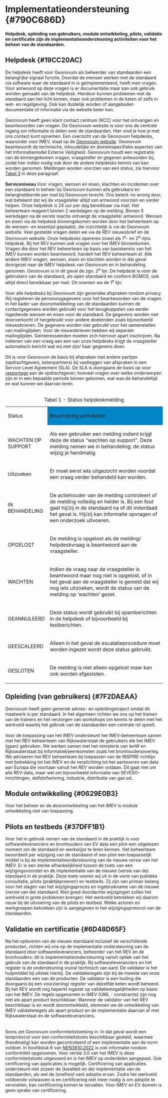 # Implementatieondersteuning {#790C686D}
<b>Helpdesk, opleiding van gebruikers, module ontwikkeling, pilots, validatie en certificatie zijn de implementatieondersteuning activiteiten voor het beheer van de standaarden.</b>
## Helpdesk  {#19CC20AC}
De helpdesk heeft voor Geonovum als beheerder van standaarden een belangrijke signaal functie. Doordat de mensen werken met de standaard via software waar de standaard in is geïmplementeerd, heeft men vragen. Voor antwoord op deze vragen is er documentatie maar kan ook gebruik worden gemaakt van de helpdesk. Hierdoor kunnen problemen met de standaard aan het licht komen, maar ook problemen in de keten of zelfs in wet- en regelgeving. Ook kan duidelijk worden of aangeboden documentatie of informatie via de website beter kan.
<br/>
<br/>
Geonovum heeft geen klant contact centrum (KCC) voor het ontvangen en beantwoorden van vragen. De Geonovum website is voor ons de centrale ingang om informatie te delen over de standaarden. Hier vind je hoe je met ons contact kunt opnemen. Een overzicht van de Geonovum helpdesks, waaronder voor IMEV, staat op de <a href='https://www.geonovum.nl/over-geonovum/contact' target='_blank'>Geonovum website</a>. Geonovum beantwoordt de technische, inhoudelijke en domeinspecifieke aspecten van het Informatiemodel Externe Veiligheid. Geonovum houdt een registratie van de binnengekomen vragen, vraagsteller en gegeven antwoorden bij, zodat hier indien nodig ook door de andere helpdesks kennis van kan worden genomen. Meldingen worden voorzien van een status, zie hiervoor <a href='#d4e3139'>Tabel 3</a> in deze paragraaf. 
<br/>
<br/>
<b>Serviceniveau </b>
Voor vragen, wensen en eisen, klachten en incidenten over een standaard in beheer bij Geonovum kunnen alle gebruikers en belanghebbende per mail bij Geonovum terecht. Ons beleid: no wrong door, wat betekent dat wij de vraagsteller altijd van antwoord voorzien en verder helpen. 
Onze helpdesk is 24 uur per dag bereikbaar via mail. Het beheerteam reageert binnen 2 werkdagen op de melding. Binnen 5 werkdagen na de eerste reactie ontvangt de vraagsteller antwoord. Wensen en eisen via de helpdesk binnengekomen worden door het beheerteam op de wensen- en eisenlijst geplaatst, die inzichtelijk is via de Geonovum website. Veel gestelde vragen delen we via de REV nieuwsbrief en de Geonovum website. 
Onze helpdesks opereren zowel als 1<sup>e</sup>- en 2<sup>e</sup>-lijns helpdesk. Bij het REV kunnen ook vragen over het IMEV binnenkomen. Vragen die door het REV beheerteam op basis van basiskennis van het IMEV kunnen worden beantwoord, handelt het REV beheerteam af. Alle andere IMEV vragen, wensen,  eisen en klachten worden in dat geval doorgezet naar de IMEV helpdesk van Geonovum en in behandeling genomen. Geonovum is in dit geval de zgn. 2<sup>e</sup> lijn. De helpdesk is voor de gebruikers van de standaard, als open standaard en conform BOMOS, ook altijd direct bereikbaar per mail. Dit noemen we de 1<sup>e</sup> lijn. 
<br/>
<br/>
Voor alle helpdesks bij Geonovum zijn generieke afspraken rondom privacy. Wij registeren de persoonsgegevens voor het beantwoorden van de vragen. In het kader van doorontwikkeling van de  standaarden kunnen de contactgegevens worden gebruikt voor het terugkoppelen van eerder ingediende wensen en eisen voor de standaard. De gegevens worden niet doorverkocht of hergebruikt voor andere doeleinden zoals bijvoorbeeld nieuwsbrieven. De gegevens worden niet gebruikt voor het samenstellen van mailinglijsten. Voor de nieuwsbrieven hebben wij separate mailinglijsten. Geïnteresseerden moeten zich hiervoor apart inschrijven. Na indienen van een vraag aan een van onze helpdesks krijgt de vraagsteller automatisch bericht wat wij met zijn/ haar gegevens doen. 
<br/>
<br/>
Dit is voor Geonovum de basis bij afspraken met andere partijen (opdrachtgevers, ketenpartners) bij vastleggen van afspraken in een Service Level Agreement (SLA). De SLA is doorgaans de basis op voor <a href='#7BCF1AAB'>rapportage</a> aan de opdrachtgever; hoeveel vragen over welke onderwerpen zijn er in een bepaalde periode binnen gekomen, wat was de behandeltijd en wat kunnen we daarvan leren.
<br/>
<br/>
<table style='width: 100%;'><caption>Tabel 1 - Status helpdeskmelding</caption>
<colgroup><col id='col1' style='width: 24.643726103580118%;'>
<col id='col2' style='width: 75.35627389641988%;'>
</colgroup>
<tbody><tr><td class='left'><p id='4AC11851'>Status</p></td>
<td class='left' style='border-top: 0pt none #000000; border-left: 0pt none #000000; border-bottom: 0pt none #000000; border-right: 0pt none #000000; background-color: #0085C6;'><p id='6CCEC7FF'>Beschrijving activiteiten</p></td>
</tr>
<tr><td class='left' style='border-top: 0pt none #000000; border-left: 0pt none #000000; border-bottom: 0pt none #000000; border-right: 0pt none #000000;'><p id='22737BEF'>WACHTEN OP SUPPORT</p></td>
<td class='left' style='border-top: 0pt none #000000; border-left: 0pt none #000000; border-bottom: 0pt none #000000; border-right: 0pt none #000000;'><p id='4366389F'>Als een gebruiker een melding indient krijgt deze de status “wachten op support”. Deze melding nemen we in behandeling; de status wijzig je handmatig.</p></td>
</tr>
<tr><td class='left' style='border-top: 0pt none #000000; border-left: 0pt none #000000; border-bottom: 0pt none #000000; border-right: 0pt none #000000;'><p id='11ED0B92'>Uitzoeken</p></td>
<td class='left' style='border-top: 0pt none #000000; border-left: 0pt none #000000; border-bottom: 0pt none #000000; border-right: 0pt none #000000;'><p id='4DE1A280'>Er moet eerst iets uitgezocht worden voordat een vraag verder behandeld kan worden.</p></td>
</tr>
<tr><td class='left' style='border-top: 0pt none #000000; border-left: 0pt none #000000; border-bottom: 0pt none #000000; border-right: 0pt none #000000;'><p id='50588DA5'>IN BEHANDELING</p></td>
<td class='left' style='border-top: 0pt none #000000; border-left: 0pt none #000000; border-bottom: 0pt none #000000; border-right: 0pt none #000000;'><p id='703EE5BB'>De actiehouder van de melding controleert of de melding volledig en helder is. Bij een fout gaat hij/zij in de standaard na of dit inderdaad het geval is. Hij/zij kan informatie opvragen of een onderzoek uitvoeren.</p></td>
</tr>
<tr><td class='left' style='border-top: 0pt none #000000; border-left: 0pt none #000000; border-bottom: 0pt none #000000; border-right: 0pt none #000000;'><p id='7722BB91'>OPGELOST</p></td>
<td class='left' style='border-top: 0pt none #000000; border-left: 0pt none #000000; border-bottom: 0pt none #000000; border-right: 0pt none #000000;'><p id='0A82AEE7'>De melding is opgelost als de melding/ helpdeskvraag is beantwoord aan de vraagsteller.</p></td>
</tr>
<tr><td class='left' style='border-top: 0pt none #000000; border-left: 0pt none #000000; border-bottom: 0pt none #000000; border-right: 0pt none #000000;'><p id='0E2981F4'>WACHTEN</p></td>
<td class='left' style='border-top: 0pt none #000000; border-left: 0pt none #000000; border-bottom: 0pt none #000000; border-right: 0pt none #000000;'><p id='696B265C'>Indien de vraag naar de vraagsteller is beantwoord maar nog niet is opgelost, of in het geval aan de vraagsteller is gemeld dat wij nog iets uitzoeken, wordt de status van de melding op ‘wachten’ gezet.   </p></td>
</tr>
<tr><td class='left' style='border-top: 0pt none #000000; border-left: 0pt none #000000; border-bottom: 0pt none #000000; border-right: 0pt none #000000;'><p id='2507A7C7'>GEANNULEERD</p></td>
<td class='left' style='border-top: 0pt none #000000; border-left: 0pt none #000000; border-bottom: 0pt none #000000; border-right: 0pt none #000000;'><p id='31BC3F62'>Deze status wordt gebruikt bij spamberichten in de helpdesk of bijvoorbeeld bij testberichten.</p></td>
</tr>
<tr><td class='left' style='border-top: 0pt none #000000; border-left: 0pt none #000000; border-bottom: 0pt none #000000; border-right: 0pt none #000000;'><p id='0E35F13B'>GEESCALEERD</p></td>
<td class='left' style='border-top: 0pt none #000000; border-left: 0pt none #000000; border-bottom: 0pt none #000000; border-right: 0pt none #000000;'><p id='46742EFD'>Alleen in het geval de escalatieprocedure moet worden ingezet wordt deze status gebruikt.</p></td>
</tr>
<tr><td class='left' style='border-top: 0pt none #000000; border-left: 0pt none #000000; border-bottom: 0pt none #000000; border-right: 0pt none #000000;'><p id='6D30BE23'>GESLOTEN</p></td>
<td class='left' style='border-top: 0pt none #000000; border-left: 0pt none #000000; border-bottom: 0pt none #000000; border-right: 0pt none #000000;'><p id='01FB39AF'>De melding is niet alleen opgelost maar kan ook worden afgesloten.</p></td>
</tr>
</tbody>
</table>

## Opleiding (van gebruikers) {#7F2DAEAA}
Geonovum heeft geen generiek advies- en opleidingstraject omdat dit maatwerk is per standaard. 
In het algemeen richten we ons op het trainen van de trainers en het verzorgen van workshops om kennis te delen met het werkveld waarbij het gebruik van de standaarden een centrale rol speelt. 
<br/>
<br/>
Voor de toepassing van het IMEV ondersteunt het IMEV-beheerteam samen met het REV beheerteam van Rijkswaterstaat de gebruikers die het IMEV (gaan) gebruiken. We werken samen met het ministerie van IenW en Rijkswaterstaat bij Informatiebijeenkomsten zoals het bronhoudersoverleg. 
We adviseren het REV beheerteam bij toepassen van de INSPIRE richtlijn met betrekking tot  het IMEV en de verplichting tot het aanleveren van data aan Europa die voortaan vanuit het REV worden voldaan. Dit gaat niet om alle REV-data, maar wel om bijvoorbeeld informatie van SEVESO-inrichtingen, delfstofwinning, industrie, distributie van gas ed..  
## Module ontwikkeling {#0629E0B3}
Voor het beheer en de doorontwikkeling van het IMEV is module ontwikkeling niet van toepassing. 
## Pilots en testbeds {#37DFF1B1}
Voor het in gebruik nemen van de standaard in de praktijk is voor softwareleveranciers en bronhouders van EV data een pilot een uitgelezen moment om de standaard en werkwijze te leren kennen. Het beheerteam beoordeelt per wijziging van de standaard of een pilot een toepasselijk middel is bij de implementatieondersteuning van de nieuwe versie van het IMEV. 
Er is een sterke afhankelijkheid tussen de toets van een wijzigingsvoorstel en de implementatie van de nieuwe (versie van de) standaard in de praktijk. Deze toets voeren wij uit in de vorm van publieke consultatie, pilots (praktijkproeven) en testbeds. Zij zijn van primair belang voor het slagen van het wijzigingsproces en ingebruikname van de nieuwe (versie van de) standaard. Niet goed doordachte wijzigingen zullen het werkveld in grote problemen brengen. Het werkveld betrekken wij daarom nauw bij de uitvoering van de pilots en testbed. Welke actoren en werkgroepen betrokken zijn is aangegeven in het wijzigingsprotocol van de standaarden.
## Validatie en certificatie {#6D48D65F}
Na het opleveren van de nieuwe standaard inclusief de verschillende producten, richten wij ons op de implementatie ondersteuning van de standaard door softwareleveranciers, beheerder van het REV en de bronhouders: dit is implementatieondersteuning vanuit optiek van het gebruik van de standaard in de praktijk. Bij softwareleveranciers en het register is de ondersteuning vooral technisch van aard. De validator is het hulpmiddel bij uitstek hierbij. De validatieregels zijn bij de meeste van onze standaarden een van de producten. De validator is een tooling die doorgaans bij een voorziening/ register van dezelfde keten wordt beheerd. Bij het REV wordt nog beperkt ingezet op validatiemogelijkheden op basis van het IMEV. 
De regels opgenomen in IMEV (UML - constraints) zijn nog niet als apart product beschikbaar. Wanneer de validator van het REV beschikbaar is en wordt doorontwikkeld, stemmen we de ontwikkeling van IMEV validatieregels als apart product en de implementatie daarvan af met Rijkswaterstaat en de softwareleveranciers.  
<br/>
<br/>
Soms zet Geonovum conformiteitstoetsing in. In dat geval wordt een testprotocol voor een conformiteitstoets beschikbaar gesteld, waarmee (handmatig) kan worden gecontroleerd of een implementatie aan de norm voldoet. In hoofdstuk 6 van <a href='https://www.geonovum.nl/geo-standaarden/nen-3610-basismodel-voor-informatiemodellen' target='_blank'>NEN3610:2022</a> is ook informatie rondom conformiteit opgenomen. Voor versie 3.0 van het IMEV is deze conformiteitstoets uitgevoerd en is het IMEV op onderdelen aangepast. 
Ook certificering van applicaties is mogelijk. Certificering van applicaties ondersteunt niet zozeer de (kwaliteit en de) implementatie van de standaarden, als wel de (snelheid van) adoptie ervan. Zodra het werkveld voldoende volwassen is en certificering niet meer nodig is om adoptie te versnellen, kan certificering komen te vervallen. Voor IMEV en EV domein is geen sprake van certificering.  
